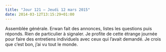 ```yaml
---
title: "Jour 121 — Jeudi 12 mars 2015"
date: 2014-03-12T13:15:29+01:00
---
```


Assemblée générale. Erwan fait des annonces, listes les questions puis
réponds. Rien de particulier à signaler. Je profite de cette étrange
journée pour faire des entretiens individuels avec ceux qui l’avait
demandé. Je crois que c’est bon, j’ai vu tout le monde.


